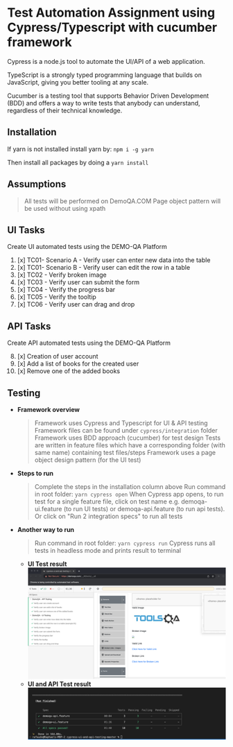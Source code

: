 # Test Automation Assignment using Cypress/Typescript with cucumber framework

Cypress is a node.js tool to automate the UI/API of a web application.

TypeScript is a strongly typed programming language that builds on JavaScript, giving you better tooling at any scale.

Cucumber is a testing tool that supports Behavior Driven Development (BDD) and offers a way to write tests that anybody can understand, regardless of their technical knowledge.

## Installation

If yarn is not installed install yarn by: `npm i -g yarn`

Then install all packages by doing a `yarn install`

## Assumptions

> All tests will be performed on DemoQA.COM
> Page object pattern will be used without using xpath

## UI Tasks
Create UI automated tests using the DEMO-QA Platform

1. [x] TC01- Scenario A - Verify user can enter new data into the table
2. [x] TC01- Scenario B - Verify user can edit the row in a table
3. [x] TC02 - Verify broken image
4. [x] TC03 - Verify user can submit the form
5. [x] TC04 - Verify the progress bar
6. [x] TC05 - Verify the tooltip
7. [x] TC06 - Verify user can drag and drop

## API Tasks
Create API automated tests using the DEMO-QA Platform

8. [x] Creation of user account
9. [x] Add a list of books for the created user
10. [x] Remove one of the added books

## Testing

   - **Framework overview**
     > Framework uses Cypress and Typescript for UI & API testing
     > Framework files can be found under `cypress/integration` folder
     > Framework uses BDD approach (cucumber) for test design
     > Tests are written in feature files which have a corresponding folder (with same name) containing test files/steps
     > Framework uses a page object design pattern (for the UI test)
   - **Steps to run**
     > Complete the steps in the installation column above
     > Run command in root folder: `yarn cypress open`
     > When Cypress app opens, to run test for a single feature file, click on test name e.g. demoqa-ui.feature (to run UI tests) or demoqa-api.feature (to run api tests). Or click on "Run 2 integration specs" to run all tests
   - **Another way to run**
     > Run command in root folder: `yarn cypress run`
     > Cypress runs all tests in headless mode and prints result to terminal
       - **UI Test result**
       ![Result](cypress/integration/result/demoqa-e2e-result.png)
       - **UI and API Test result**
       ![Result](cypress/integration/result/demoqa-e2e-result-terminal.png)

